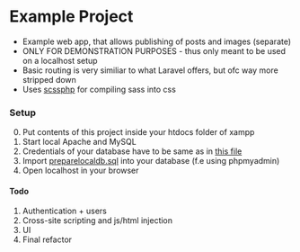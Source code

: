 # Example Project

- Example web app, that allows publishing of posts and images (separate)
- ONLY FOR DEMONSTRATION PURPOSES - thus only meant to be used on a localhost setup
- Basic routing is very similiar to what Laravel offers, but ofc way more stripped down
- Uses [scssphp](https://scssphp.github.io/scssphp/) for compiling sass into css

### Setup
0. Put contents of this project inside your htdocs folder of xampp
1. Start local Apache and MySQL
3. Credentials of your database have to be same as in [this file](https://github.com/machacekmartin/ExampleProject/blob/master/config/database.php) 
4. Import [preparelocaldb.sql](https://github.com/machacekmartin/ExampleProject/blob/master/preparelocaldb.sql) into your database (f.e using phpmyadmin)
5. Open localhost in your browser

#### Todo
1. Authentication + users
2. Cross-site scripting and js/html injection
3. UI
4. Final refactor
